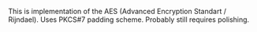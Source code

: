 This is implementation of the AES (Advanced Encryption Standart / Rijndael).
Uses PKCS#7 padding scheme.
Probably still requires polishing.
